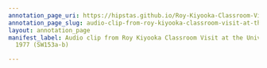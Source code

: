 ```yaml
---
annotation_page_uri: https://hipstas.github.io/Roy-Kiyooka-Classroom-Visit-University-of-Alberta-1977/annotations/audio-clip-from-roy-kiyooka-classroom-visit-at-the-university-of-alberta-1977-sw153a-b--canvas-1-second-student.json
annotation_page_slug: audio-clip-from-roy-kiyooka-classroom-visit-at-the-university-of-alberta-1977-sw153a-b--canvas-1-second-student
layout: annotation_page
manifest_label: Audio clip from Roy Kiyooka Classroom Visit at the University of Alberta,
  1977 (SW153a-b)

---
```

